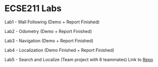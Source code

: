 # ECSE211 Labs

Lab1 - Wall Following (Demo + Report Finished)

Lab2 - Odometry (Demo + Report Finished)

Lab3 - Navigation (Demo + Report Finished)

Lab4 - Localization (Demo Finished + Report Finished)

Lab5 - Search and Localize (Team project with 6 teammates) Link to [Repo](https://github.com/violetwei/ECSE211-Final-Project-Team8)
